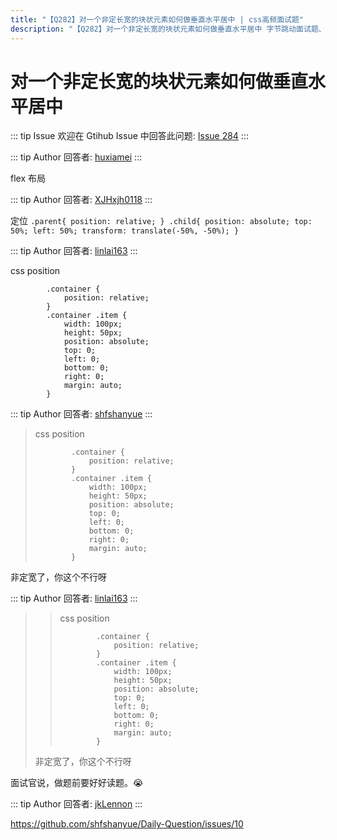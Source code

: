 ```yaml
---
title: "【Q282】对一个非定长宽的块状元素如何做垂直水平居中 | css高频面试题"
description: "【Q282】对一个非定长宽的块状元素如何做垂直水平居中 字节跳动面试题、阿里腾讯面试题、美团小米面试题。"
---
```


# 对一个非定长宽的块状元素如何做垂直水平居中

::: tip Issue
欢迎在 Gtihub Issue 中回答此问题: [Issue 284](https://github.com/shfshanyue/Daily-Question/issues/284)
:::

::: tip Author
回答者: [huxiamei](https://github.com/huxiamei)
:::

flex 布局

::: tip Author
回答者: [XJHxjh0118](https://github.com/XJHxjh0118)
:::

定位
`.parent{ position: relative; } .child{ position: absolute; top: 50%; left: 50%; transform: translate(-50%, -50%); }`

::: tip Author
回答者: [linlai163](https://github.com/linlai163)
:::

css position

```
        .container {
            position: relative;
        }
        .container .item {
            width: 100px;
            height: 50px;
            position: absolute;
            top: 0;
            left: 0;
            bottom: 0;
            right: 0;
            margin: auto;
        }
```

::: tip Author
回答者: [shfshanyue](https://github.com/shfshanyue)
:::

> css position
>
> ```
>         .container {
>             position: relative;
>         }
>         .container .item {
>             width: 100px;
>             height: 50px;
>             position: absolute;
>             top: 0;
>             left: 0;
>             bottom: 0;
>             right: 0;
>             margin: auto;
>         }
> ```

非定宽了，你这个不行呀

::: tip Author
回答者: [linlai163](https://github.com/linlai163)
:::

> > css position
> >
> > ```
> >         .container {
> >             position: relative;
> >         }
> >         .container .item {
> >             width: 100px;
> >             height: 50px;
> >             position: absolute;
> >             top: 0;
> >             left: 0;
> >             bottom: 0;
> >             right: 0;
> >             margin: auto;
> >         }
> > ```
>
> 非定宽了，你这个不行呀

面试官说，做题前要好好读题。😭

::: tip Author
回答者: [jkLennon](https://github.com/jkLennon)
:::

https://github.com/shfshanyue/Daily-Question/issues/10

